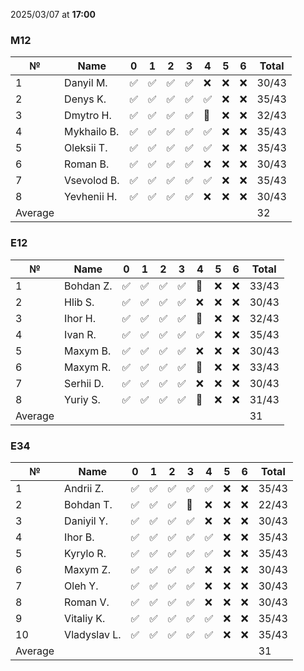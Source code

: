 2025/03/07 at **17:00**
### M12
|№|Name|0|1|2|3|4|5|6|Total|
|-----|-----|-----|-----|-----|-----|-----|-----|-----|-----|
|1|Danyil M.|✅|✅|✅|✅|❌|❌|❌|30/43|
|2|Denys K.|✅|✅|✅|✅|✅|❌|❌|35/43|
|3|Dmytro H.|✅|✅|✅|✅|🔄|❌|❌|32/43|
|4|Mykhailo B.|✅|✅|✅|✅|✅|❌|❌|35/43|
|5|Oleksii T.|✅|✅|✅|✅|✅|❌|❌|35/43|
|6|Roman B.|✅|✅|✅|✅|❌|❌|❌|30/43|
|7|Vsevolod B.|✅|✅|✅|✅|✅|❌|❌|35/43|
|8|Yevhenii H.|✅|✅|✅|✅|❌|❌|❌|30/43|
|Average|||||||||32|
### E12
|№|Name|0|1|2|3|4|5|6|Total|
|-----|-----|-----|-----|-----|-----|-----|-----|-----|-----|
|1|Bohdan Z.|✅|✅|✅|✅|🔄|❌|❌|33/43|
|2|Hlib S.|✅|✅|✅|✅|❌|❌|❌|30/43|
|3|Ihor H.|✅|✅|✅|✅|🔄|❌|❌|32/43|
|4|Ivan R.|✅|✅|✅|✅|✅|❌|❌|35/43|
|5|Maxym B.|✅|✅|✅|✅|❌|❌|❌|30/43|
|6|Maxym R.|✅|✅|✅|✅|🔄|❌|❌|33/43|
|7|Serhii D.|✅|✅|✅|✅|❌|❌|❌|30/43|
|8|Yuriy S.|✅|✅|✅|✅|🔄|❌|❌|31/43|
|Average|||||||||31|
### E34
|№|Name|0|1|2|3|4|5|6|Total|
|-----|-----|-----|-----|-----|-----|-----|-----|-----|-----|
|1|Andrii Z.|✅|✅|✅|✅|✅|❌|❌|35/43|
|2|Bohdan T.|✅|✅|✅|🔄|❌|❌|❌|22/43|
|3|Daniyil Y.|✅|✅|✅|✅|❌|❌|❌|30/43|
|4|Ihor B.|✅|✅|✅|✅|✅|❌|❌|35/43|
|5|Kyrylo R.|✅|✅|✅|✅|✅|❌|❌|35/43|
|6|Maxym Z.|✅|✅|✅|✅|❌|❌|❌|30/43|
|7|Oleh Y.|✅|✅|✅|✅|❌|❌|❌|30/43|
|8|Roman V.|✅|✅|✅|✅|❌|❌|❌|30/43|
|9|Vitaliy K.|✅|✅|✅|✅|✅|❌|❌|35/43|
|10|Vladyslav L.|✅|✅|✅|✅|✅|❌|❌|35/43|
|Average|||||||||31|
